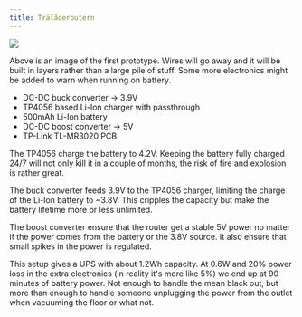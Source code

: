 ```yaml
---
title: Trälåderoutern
---
```


![](images/wooden_box_prototype_electronics_on_black_floor.jpg)

Above is an image of the first prototype. Wires will go away and it will
be built in layers rather than a large pile of stuff. Some more
electronics might be added to warn when running on battery.

-   DC-DC buck converter -> 3.9V
-   TP4056 based Li-Ion charger with passthrough
-   500mAh Li-Ion battery
-   DC-DC boost converter -> 5V
-   TP-Link TL-MR3020 PCB

The TP4056 charge the battery to 4.2V. Keeping the battery fully charged
24/7 will not only kill it in a couple of months, the risk of fire and
explosion is rather great.

The buck converter feeds 3.9V to the TP4056 charger, limiting the charge
of the Li-Ion battery to ~3.8V. This cripples the capacity but make the
battery lifetime more or less unlimited.

The boost converter ensure that the router get a stable 5V power no
matter if the power comes from the battery or the 3.8V source. It also
ensure that small spikes in the power is regulated.

This setup gives a UPS with about 1.2Wh capacity. At 0.6W and 20% power
loss in the extra electronics (in reality it's more like 5%) we end up
at 90 minutes of battery power. Not enough to handle the mean black out,
but more than enough to handle someone unplugging the power from the
outlet when vacuuming the floor or what not.
